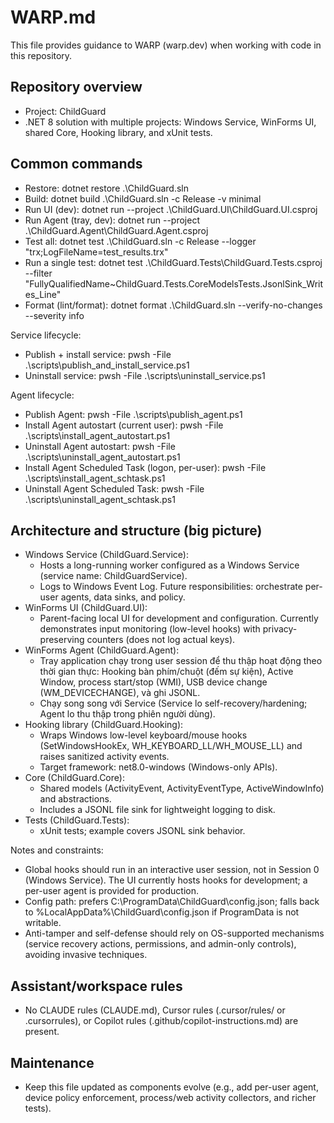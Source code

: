 # WARP.md

This file provides guidance to WARP (warp.dev) when working with code in this repository.

## Repository overview
- Project: ChildGuard
- .NET 8 solution with multiple projects: Windows Service, WinForms UI, shared Core, Hooking library, and xUnit tests.

## Common commands
- Restore: dotnet restore .\ChildGuard.sln
- Build: dotnet build .\ChildGuard.sln -c Release -v minimal
- Run UI (dev): dotnet run --project .\ChildGuard.UI\ChildGuard.UI.csproj
- Run Agent (tray, dev): dotnet run --project .\ChildGuard.Agent\ChildGuard.Agent.csproj
- Test all: dotnet test .\ChildGuard.sln -c Release --logger "trx;LogFileName=test_results.trx"
- Run a single test: dotnet test .\ChildGuard.Tests\ChildGuard.Tests.csproj --filter "FullyQualifiedName~ChildGuard.Tests.CoreModelsTests.JsonlSink_Writes_Line"
- Format (lint/format): dotnet format .\ChildGuard.sln --verify-no-changes --severity info

Service lifecycle:
- Publish + install service: pwsh -File .\scripts\publish_and_install_service.ps1
- Uninstall service: pwsh -File .\scripts\uninstall_service.ps1

Agent lifecycle:
- Publish Agent: pwsh -File .\scripts\publish_agent.ps1
- Install Agent autostart (current user): pwsh -File .\scripts\install_agent_autostart.ps1
- Uninstall Agent autostart: pwsh -File .\scripts\uninstall_agent_autostart.ps1
- Install Agent Scheduled Task (logon, per-user): pwsh -File .\scripts\install_agent_schtask.ps1
- Uninstall Agent Scheduled Task: pwsh -File .\scripts\uninstall_agent_schtask.ps1

## Architecture and structure (big picture)
- Windows Service (ChildGuard.Service):
  - Hosts a long-running worker configured as a Windows Service (service name: ChildGuardService).
  - Logs to Windows Event Log. Future responsibilities: orchestrate per-user agents, data sinks, and policy.
- WinForms UI (ChildGuard.UI):
  - Parent-facing local UI for development and configuration. Currently demonstrates input monitoring (low-level hooks) with privacy-preserving counters (does not log actual keys).
- WinForms Agent (ChildGuard.Agent):
  - Tray application chạy trong user session để thu thập hoạt động theo thời gian thực: Hooking bàn phím/chuột (đếm sự kiện), Active Window, process start/stop (WMI), USB device change (WM_DEVICECHANGE), và ghi JSONL.
  - Chạy song song với Service (Service lo self-recovery/hardening; Agent lo thu thập trong phiên người dùng).
- Hooking library (ChildGuard.Hooking):
  - Wraps Windows low-level keyboard/mouse hooks (SetWindowsHookEx, WH_KEYBOARD_LL/WH_MOUSE_LL) and raises sanitized activity events.
  - Target framework: net8.0-windows (Windows-only APIs).
- Core (ChildGuard.Core):
  - Shared models (ActivityEvent, ActivityEventType, ActiveWindowInfo) and abstractions.
  - Includes a JSONL file sink for lightweight logging to disk.
- Tests (ChildGuard.Tests):
  - xUnit tests; example covers JSONL sink behavior.

Notes and constraints:
- Global hooks should run in an interactive user session, not in Session 0 (Windows Service). The UI currently hosts hooks for development; a per-user agent is provided for production.
- Config path: prefers C:\ProgramData\ChildGuard\config.json; falls back to %LocalAppData%\ChildGuard\config.json if ProgramData is not writable.
- Anti-tamper and self-defense should rely on OS-supported mechanisms (service recovery actions, permissions, and admin-only controls), avoiding invasive techniques.

## Assistant/workspace rules
- No CLAUDE rules (CLAUDE.md), Cursor rules (.cursor/rules/ or .cursorrules), or Copilot rules (.github/copilot-instructions.md) are present.

## Maintenance
- Keep this file updated as components evolve (e.g., add per-user agent, device policy enforcement, process/web activity collectors, and richer tests).

